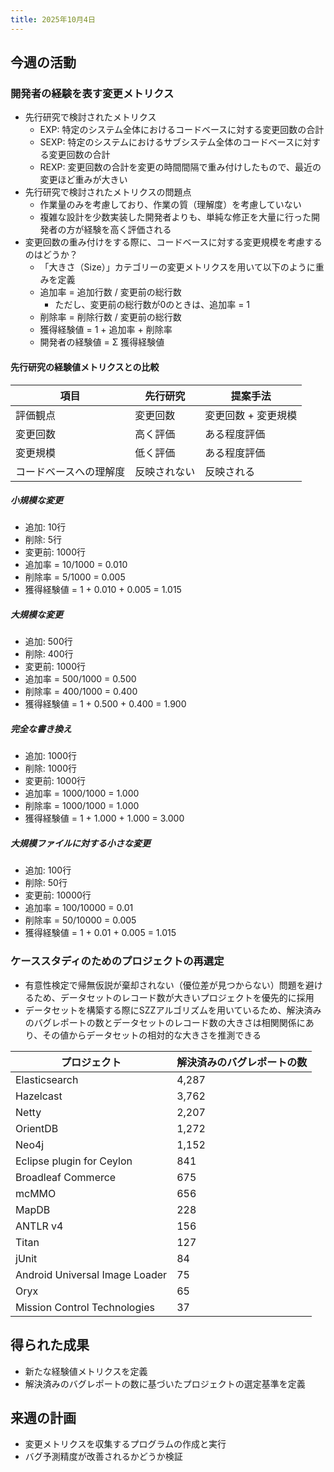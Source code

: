 ```yaml
---
title: 2025年10月4日
---
```

## 今週の活動
### 開発者の経験を表す変更メトリクス
- 先行研究で検討されたメトリクス
	- EXP: 特定のシステム全体におけるコードベースに対する変更回数の合計
	- SEXP: 特定のシステムにおけるサブシステム全体のコードベースに対する変更回数の合計
	- REXP: 変更回数の合計を変更の時間間隔で重み付けしたもので、最近の変更ほど重みが大きい
- 先行研究で検討されたメトリクスの問題点
	- 作業量のみを考慮しており、作業の質（理解度）を考慮していない
	- 複雑な設計を少数実装した開発者よりも、単純な修正を大量に行った開発者の方が経験を高く評価される
- 変更回数の重み付けをする際に、コードベースに対する変更規模を考慮するのはどうか？
	- 「大きさ（Size）」カテゴリーの変更メトリクスを用いて以下のように重みを定義
	- 追加率 = 追加行数 / 変更前の総行数
		- ただし、変更前の総行数が0のときは、追加率 = 1
	- 削除率 = 削除行数 / 変更前の総行数
	- 獲得経験値 = 1 + 追加率 + 削除率
	- 開発者の経験値 = Σ 獲得経験値

#### 先行研究の経験値メトリクスとの比較

| 項目          | 先行研究   | 提案手法        |
| ----------- | ------ | ----------- |
| 評価観点        | 変更回数   | 変更回数 + 変更規模 |
| 変更回数        | 高く評価   | ある程度評価      |
| 変更規模        | 低く評価   | ある程度評価      |
| コードベースへの理解度 | 反映されない | 反映される       |

##### 小規模な変更
- 追加: 10行
- 削除: 5行
- 変更前: 1000行
- 追加率 = 10/1000 = 0.010
- 削除率 = 5/1000 = 0.005
- 獲得経験値 = 1 + 0.010 + 0.005 = 1.015
##### 大規模な変更
- 追加: 500行
- 削除: 400行
- 変更前: 1000行
- 追加率 = 500/1000 = 0.500
- 削除率 = 400/1000 = 0.400
- 獲得経験値 = 1 + 0.500 + 0.400 = 1.900
##### 完全な書き換え 
- 追加: 1000行
- 削除: 1000行
- 変更前: 1000行
- 追加率 = 1000/1000 = 1.000
- 削除率 = 1000/1000 = 1.000
- 獲得経験値 = 1 + 1.000 + 1.000 = 3.000 
##### 大規模ファイルに対する小さな変更
- 追加: 100行
- 削除: 50行
- 変更前: 10000行
- 追加率 = 100/10000 = 0.01 
- 削除率 = 50/10000 = 0.005
- 獲得経験値 = 1 + 0.01 + 0.005 = 1.015
### ケーススタディのためのプロジェクトの再選定
- 有意性検定で帰無仮説が棄却されない（優位差が見つからない）問題を避けるため、データセットのレコード数が大きいプロジェクトを優先的に採用
- データセットを構築する際にSZZアルゴリズムを用いているため、解決済みのバグレポートの数とデータセットのレコード数の大きさは相関関係にあり、その値からデータセットの相対的な大きさを推測できる

| プロジェクト                         | 解決済みのバグレポートの数 |
| ------------------------------ | ------------- |
| Elasticsearch                  | 4,287         |
| Hazelcast                      | 3,762         |
| Netty                          | 2,207         |
| OrientDB                       | 1,272         |
| Neo4j                          | 1,152         |
| Eclipse plugin for Ceylon      | 841           |
| Broadleaf Commerce             | 675           |
| mcMMO                          | 656           |
| MapDB                          | 228           |
| ANTLR v4                       | 156           |
| Titan                          | 127           |
| jUnit                          | 84            |
| Android Universal Image Loader | 75            |
| Oryx                           | 65            |
| Mission Control Technologies   | 37            |

## 得られた成果
- 新たな経験値メトリクスを定義
- 解決済みのバグレポートの数に基づいたプロジェクトの選定基準を定義
## 来週の計画
- 変更メトリクスを収集するプログラムの作成と実行
- バグ予測精度が改善されるかどうか検証